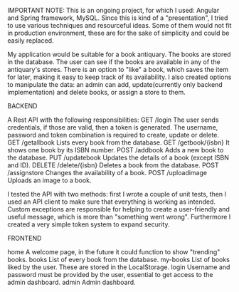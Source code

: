 IMPORTANT NOTE: This is an ongoing project, for which I used: Angular and Spring framework, MySQL. Since this is kind of a "presentation", I tried to use various techniques and resourceful ideas. Some of them would not fit in production environment, these are for the sake of simplicity and could be easily replaced.

My application would be suitable for a book antiquary. The books are stored in the database. The user can see if the books are available in any of the antiquary's stores. There is an option to "like" a book, which saves the item for later, making it easy to keep track of its availability.
I also created options to manipulate the data: an admin can add, update(currently only backend implementation) and delete books, or assign a store to them.

BACKEND

A Rest API with the following responsibilities:
GET /login
    The user sends credentials, if those are valid, then a token is generated. The username, password and token combination is required to create, update or delete.
GET /getallbook
    Lists every book from the database.
GET /getbook/{isbn}
    It shows one book by its ISBN number.
POST /addbook
    Adds a new book to the database.
PUT /updatebook
    Updates the details of a book (except ISBN and ID).
DELETE /delete/{isbn}
    Deletes a book from the database.
POST /assignstore
    Changes the availability of a book.
POST /uploadimage
    Uploads an image to a book.

I tested the API with two methods: first I wrote a couple of unit tests, then I used an API client to make sure that everything is working as intended. Custom exceptions are responsible for helping to create a user-friendly and useful message, which is more than "something went wrong". Furthermore I created a very simple token system to expand security.

FRONTEND

home
    A welcome page, in the future it could function to show "trending" books.
books
    List of every book from the database.
my-books
    List of books liked by the user. These are stored in the LocalStorage.
login
    Username and password must be provided by the user, essential to get access to the admin dashboard.
admin
    Admin dashboard.